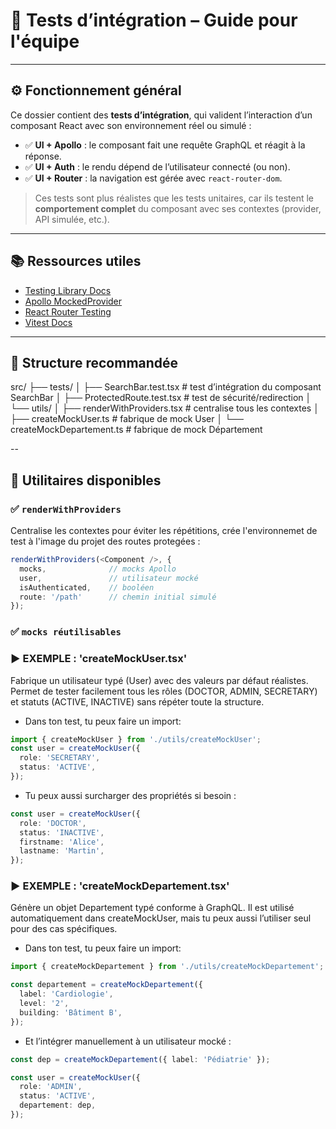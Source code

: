 # 🧪 Tests d’intégration – Guide pour l'équipe

---

## ⚙️ Fonctionnement général

Ce dossier contient des **tests d’intégration**, qui valident l’interaction d’un composant React avec son environnement réel ou simulé :

- ✅ **UI + Apollo** : le composant fait une requête GraphQL et réagit à la réponse.
- ✅ **UI + Auth** : le rendu dépend de l’utilisateur connecté (ou non).
- ✅ **UI + Router** : la navigation est gérée avec `react-router-dom`.

> Ces tests sont plus réalistes que les tests unitaires, car ils testent le **comportement complet** du composant avec ses contextes (provider, API simulée, etc.).

---

## 📚 Ressources utiles

- [Testing Library Docs](https://testing-library.com/docs/)
- [Apollo MockedProvider](https://www.apollographql.com/docs/react/development-testing/testing/#mockedprovider)
- [React Router Testing](https://reactrouter.com/en/main/start/tutorial#testing)
- [Vitest Docs](https://vitest.dev/)

---

## 📁 Structure recommandée

src/
├── tests/
│ ├── SearchBar.test.tsx # test d’intégration du composant SearchBar
│ ├── ProtectedRoute.test.tsx # test de sécurité/redirection
│ └── utils/
│ ├── renderWithProviders.tsx # centralise tous les contextes
│ ├── createMockUser.ts # fabrique de mock User
│ └── createMockDepartement.ts # fabrique de mock Département

--

## 🧰 Utilitaires disponibles

### ✅ `renderWithProviders`

Centralise les contextes pour éviter les répétitions, crée l'environnemet de test à l'image du projet des routes protegées :

```ts
renderWithProviders(<Component />, {
  mocks,              // mocks Apollo
  user,               // utilisateur mocké
  isAuthenticated,    // booléen
  route: '/path'      // chemin initial simulé
});
```


### ✅ `mocks réutilisables` 

### ▶️ EXEMPLE :  'createMockUser.tsx'
Fabrique un utilisateur typé (User) avec des valeurs par défaut réalistes. Permet de tester facilement tous les rôles (DOCTOR, ADMIN, SECRETARY) et statuts (ACTIVE, INACTIVE) sans répéter toute la structure.

- Dans ton test, tu peux faire un import: 

```ts
import { createMockUser } from './utils/createMockUser';
const user = createMockUser({
  role: 'SECRETARY',
  status: 'ACTIVE',
});
```

- Tu peux aussi surcharger des propriétés si besoin :

```ts
const user = createMockUser({
  role: 'DOCTOR',
  status: 'INACTIVE',
  firstname: 'Alice',
  lastname: 'Martin',
});
```

### ▶️ EXEMPLE : 'createMockDepartement.tsx'
Génère un objet Departement typé conforme à GraphQL. Il est utilisé automatiquement dans createMockUser, mais tu peux aussi l’utiliser seul pour des cas spécifiques.

- Dans ton test, tu peux faire un import: 

```ts
import { createMockDepartement } from './utils/createMockDepartement';

const departement = createMockDepartement({
  label: 'Cardiologie',
  level: '2',
  building: 'Bâtiment B',
});
```

- Et l’intégrer manuellement à un utilisateur mocké :

```ts
const dep = createMockDepartement({ label: 'Pédiatrie' });

const user = createMockUser({
  role: 'ADMIN',
  status: 'ACTIVE',
  departement: dep,
});
```








